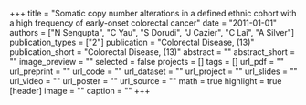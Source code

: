 +++
title = "Somatic copy number alterations in a defined ethnic cohort with a high frequency of early-onset colorectal cancer"
date = "2011-01-01"
authors = ["N Sengupta", "C Yau", "S Dorudi", "J Cazier", "C Lai", "A Silver"]
publication_types = ["2"]
publication = "Colorectal Disease, (13)"
publication_short = "Colorectal Disease, (13)"
abstract = ""
abstract_short = ""
image_preview = ""
selected = false
projects = []
tags = []
url_pdf = ""
url_preprint = ""
url_code = ""
url_dataset = ""
url_project = ""
url_slides = ""
url_video = ""
url_poster = ""
url_source = ""
math = true
highlight = true
[header]
image = ""
caption = ""
+++
